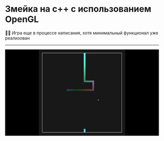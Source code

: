# Змейка на c++ с использованием OpenGL

📝📌 Игра еще в процессе написания, хотя минимальный функционал уже реализован

---

![Презентация](snake.gif)